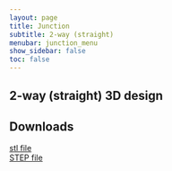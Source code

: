 ```yaml
---
layout: page
title: Junction
subtitle: 2-way (straight)
menubar: junction_menu
show_sidebar: false
toc: false
---
```


## 2-way (straight) 3D design
<html>
<script src="https://embed.github.com/view/3d/misaacson01/M3/gh-pages/parts/files/Junction2wayStraight146mm.stl"></script>
</html>


## Downloads
<html>
<a href="/M3/parts/files/Junction2wayStraight146mm.stl">stl file</a>
<br>
<a href="/M3/parts/files/Junction2wayStraight146mm.step">STEP file</a>
</html>
